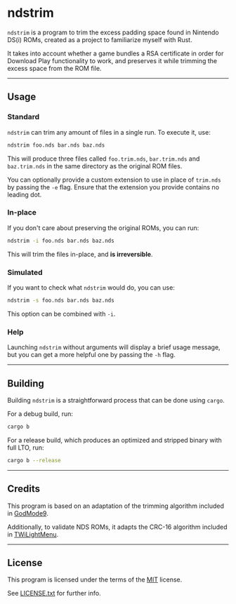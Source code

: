 # ndstrim

`ndstrim` is a program to trim the excess padding space found in Nintendo DS(i) ROMs, created as a
project to familiarize myself with Rust.

It takes into account whether a game bundles a RSA certificate in order for Download Play
functionality to work, and preserves it while trimming the excess space from the ROM file.

-----

## Usage

### Standard

`ndstrim` can trim any amount of files in a single run. To execute it, use:

```bash
ndstrim foo.nds bar.nds baz.nds
```

This will produce three files called `foo.trim.nds`, `bar.trim.nds` and `baz.trim.nds` in
the same directory as the original ROM files.

You can optionally provide a custom extension to use in place of `trim.nds` by passing the `-e`
flag. Ensure that the extension you provide contains no leading dot.

### In-place

If you don't care about preserving the original ROMs, you can run:

```bash
ndstrim -i foo.nds bar.nds baz.nds
```

This will trim the files in-place, and **is irreversible**.

### Simulated

If you want to check what `ndstrim` would do, you can use:

```bash
ndstrim -s foo.nds bar.nds baz.nds
```

This option can be combined with `-i`.

### Help

Launching `ndstrim` without arguments will display a brief usage message, but you can get a more
helpful one by passing the `-h` flag.

-----

## Building

Building `ndstrim` is a straightforward process that can be done using `cargo`.

For a debug build, run:

```bash
cargo b
```

For a release build, which produces an optimized and stripped binary with full LTO, run:

```bash
cargo b --release
```

-----

## Credits

This program is based on an adaptation of the trimming algorithm included in [GodMode9][1].

Additionally, to validate NDS ROMs, it adapts the CRC-16 algorithm included in [TWiLightMenu][2].

-----

## License

This program is licensed under the terms of the [MIT][3] license.

See [LICENSE.txt][4] for further info.


[1]:https://github.com/d0k3/GodMode9
[2]:https://github.com/DS-Homebrew/TWiLightMenu
[3]:https://choosealicense.com/licenses/mit/
[4]:./LICENSE.txt
